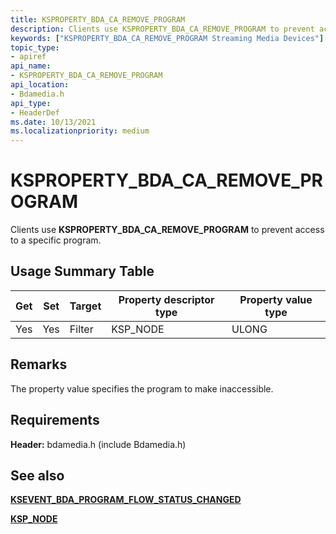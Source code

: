 ```yaml
---
title: KSPROPERTY_BDA_CA_REMOVE_PROGRAM
description: Clients use KSPROPERTY_BDA_CA_REMOVE_PROGRAM to prevent access to a specific program.
keywords: ["KSPROPERTY_BDA_CA_REMOVE_PROGRAM Streaming Media Devices"]
topic_type:
- apiref
api_name:
- KSPROPERTY_BDA_CA_REMOVE_PROGRAM
api_location:
- Bdamedia.h
api_type:
- HeaderDef
ms.date: 10/13/2021
ms.localizationpriority: medium
---
```


# KSPROPERTY_BDA_CA_REMOVE_PROGRAM

Clients use **KSPROPERTY_BDA_CA_REMOVE_PROGRAM** to prevent access to a specific program.

## Usage Summary Table

| Get | Set | Target | Property descriptor type | Property value type |
|--|--|--|--|--|
| Yes | Yes | Filter | KSP_NODE | ULONG |

## Remarks

The property value specifies the program to make inaccessible.

## Requirements

**Header:** bdamedia.h (include Bdamedia.h)

## See also

[**KSEVENT_BDA_PROGRAM_FLOW_STATUS_CHANGED**](ksevent-bda-program-flow-status-changed.md)

[**KSP_NODE**](/windows-hardware/drivers/ddi/ks/ns-ks-ksp_node)
